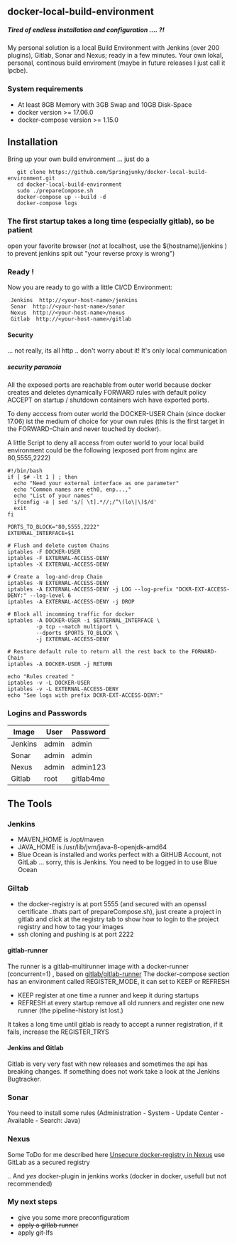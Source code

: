 ## docker-local-build-environment

##### Tired of endless installation and configuration .... ?! 

My personal solution is a local Build Environment with Jenkins (over 200 plugins), Gitlab, Sonar and Nexus; ready in a few minutes.
Your own lokal, personal, continous build enviroment (maybe in future releases I just call it lpcbe).

### System requirements
* At least 8GB Memory with 3GB Swap and 10GB Disk-Space
* docker version >= 17.06.0
* docker-compose version >= 1.15.0

## Installation
Bring up your own build environment ... just do a
```
   git clone https://github.com/Springjunky/docker-local-build-environment.git
   cd docker-local-build-environment
   sudo ./prepareCompose.sh 
   docker-compose up --build -d
   docker-compose logs 
```
### The first startup takes a long time (especially gitlab), so be patient

open your favorite browser (_not_ at localhost, use the $(hostname)/jenkins ) 
to prevent jenkins spit out "your reverse proxy is wrong")

### Ready !

Now you are ready to go with a little CI/CD Environment:
```
 Jenkins  http://<your-host-name>/jenkins
 Sonar  http://<your-host-name>/sonar
 Nexus  http://<your-host-name>/nexus
 Gitlab  http://<your-host-name>/gitlab
```
#### Security
... not really, its all http .. don't worry about it! It's only local communication

##### security paranoia
All the exposed ports are reachable from outer world because docker creates and deletes dynamically FORWARD rules with default policy ACCEPT on startup / shutdown containers wich have exported ports.

To deny acccess from outer world the DOCKER-USER Chain (since docker 17.06) ist the medium of choice for your own rules (this is the first target in the FORWARD-Chain and never touched by docker).

A little Script to deny all access from outer world to your local build environment could be the following (exposed port from nginx are 80,5555,2222)
```
#!/bin/bash
if [ $# -lt 1 ] ; then
  echo "Need your external interface as one parameter"
  echo "Common names are eth0, enp...,"
  echo "List of your names"
  ifconfig -a | sed 's/[ \t].*//;/^\(lo\|\)$/d'
  exit
fi

PORTS_TO_BLOCK="80,5555,2222"
EXTERNAL_INTERFACE=$1

# Flush and delete custom Chains
iptables -F DOCKER-USER
iptables -F EXTERNAL-ACCESS-DENY
iptables -X EXTERNAL-ACCESS-DENY

# Create a  log-and-drop Chain
iptables -N EXTERNAL-ACCESS-DENY
iptables -A EXTERNAL-ACCESS-DENY -j LOG --log-prefix "DCKR-EXT-ACCESS-DENY:" --log-level 6
iptables -A EXTERNAL-ACCESS-DENY -j DROP

# Block all incomming traffic for docker 
iptables -A DOCKER-USER -i $EXTERNAL_INTERFACE \
         -p tcp --match multiport \
         --dports $PORTS_TO_BLOCK \
         -j EXTERNAL-ACCESS-DENY 

# Restore default rule to return all the rest back to the FORWARD-Chain
iptables -A DOCKER-USER -j RETURN

echo "Rules created "
iptables -v -L DOCKER-USER
iptables -v -L EXTERNAL-ACCESS-DENY
echo "See logs with prefix DCKR-EXT-ACCESS-DENY:"
```


### Logins and Passwords

|Image  |  User  |  Password |
|---|---|---|
|Jenkins| admin| admin |
|Sonar|admin|admin|
|Nexus   | admin | admin123 |
|Gitlab  | root  | gitlab4me |

## The Tools
### Jenkins

* MAVEN_HOME is /opt/maven
* JAVA_HOME is /usr/lib/jvm/java-8-openjdk-amd64
* Blue Ocean is installed and works perfect with a GitHUB Account, not GitLab ... sorry, this is Jenkins.
  You need to be logged in to use Blue Ocean

###  Giltab

* the docker-registry is at port 5555 (and secured with an openssl certificate ..thats part of 
  prepareCompose.sh), just create a project in gitlab and click at the  registry tab to show 
  how to login to the project registry and how to tag your images
* ssh cloning and pushing is at port 2222
 
#### gitlab-runner
The runner is a gitlab-multirunner image with a docker-runner (concurrent=1) , based on [gitlab/gitlab-runner][2]  The docker-compose section has an environment called
REGISTER_MODE, it can set to KEEP or REFRESH
* KEEP register at one time a runner and keep it during startups
* REFRESH at every startup remove all old runners and register one new runner (the pipeline-history ist lost.)

It takes a long time until gitlab is ready to accept a runner registration, if it fails, increase the REGISTER_TRYS



#### Jenkins and Gitlab

Gitlab is very very fast with new releases and sometimes the api has breaking changes. If something does not work take a look at the Jenkins Bugtracker.

### Sonar
You need to install some rules (Administration - System - Update Center - Available - Search: Java)

### Nexus
Some ToDo for me described here
[Unsecure docker-registry in Nexus][1]
use GitLab as a secured registry

..
And _yes_ docker-plugin in jenkins works (docker in docker, usefull but not recommended)


### My next steps

* give you some more preconfiguratiom
* ~~apply a gitlab runner~~
* apply git-lfs



[1]: https://support.sonatype.com/hc/en-us/articles/217542177-Using-Self-Signed-Certificates-with-Nexus-Repository-Manager-and-Docker-Daemon
[2]: https://hub.docker.com/r/gitlab/gitlab-runner/
